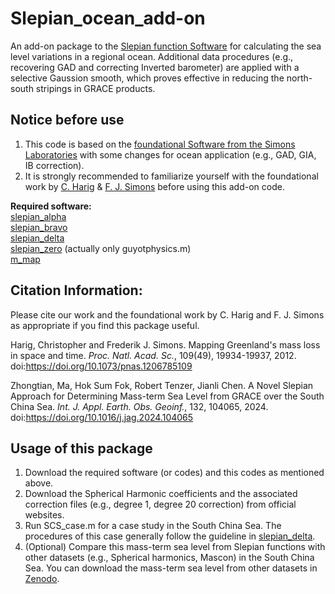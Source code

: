 # Slepian_ocean_add-on

An add-on package to the [Slepian function Software](https://geoweb.princeton.edu/people/simons/software.html) for calculating the sea level variations in a regional ocean. Additional data procedures (e.g., recovering GAD and correcting Inverted barometer) are applied with a selective Gaussion smooth, which proves effective in reducing the north-south stripings in GRACE products.

## Notice before use
1. This code is based on the [foundational Software from the Simons Laboratories](https://geoweb.princeton.edu/people/simons/software.html) with some changes for ocean application (e.g., GAD, GIA, IB correction).
2. It is strongly recommended to familiarize yourself with the foundational work by <a href="https://polarice.geo.arizona.edu/">C. Harig</a> &amp; <a href="http://www.frederik.net">F. J. Simons</a> before using this add-on code.

**Required software:**<br>
[slepian_alpha](https://github.com/csdms-contrib/slepian_alpha)  
[slepian_bravo](https://github.com/csdms-contrib/slepian_bravo)  
[slepian_delta](https://github.com/csdms-contrib/slepian_delta)  
[slepian_zero](https://github.com/csdms-contrib/slepian_zero) (actually only guyotphysics.m)   
[m_map](https://www.eoas.ubc.ca/~rich/map.html)  

## Citation Information:
Please cite our work and the foundational work by C. Harig and F. J. Simons as appropriate if you find this package useful.  

Harig, Christopher and Frederik J. Simons. 
Mapping Greenland's mass loss in space and time.
<i>Proc. Natl. Acad. Sc.</i>, 109(49), 19934-19937, 2012.
doi:https://doi.org/10.1073/pnas.1206785109

Zhongtian, Ma, Hok Sum Fok, Robert Tenzer, Jianli Chen. 
A Novel Slepian Approach for Determining Mass-term Sea Level from GRACE over the South China Sea. <i>Int. J. Appl. Earth. Obs. Geoinf.</i>, 132, 104065, 2024.
doi:https://doi.org/10.1016/j.jag.2024.104065

## Usage of this package
1. Download the required software (or codes) and this codes as mentioned above.
2. Download the Spherical Harmonic coefficients and the associated correction files (e.g., degree 1, degree 20 correction) from official websites.
3. Run SCS_case.m for a case study in the South China Sea. The procedures of this case generally follow the guideline in [slepian_delta](https://github.com/csdms-contrib/slepian_delta).
4. (Optional) Compare this mass-term sea level from Slepian functions with other datasets (e.g., Spherical harmonics, Mascon) in the South China Sea. You can download the mass-term sea level from other datasets in [Zenodo](https://zenodo.org/records/12684255).  
